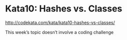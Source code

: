 # Kata10: Hashes vs. Classes
http://codekata.com/kata/kata10-hashes-vs-classes/

This week’s topic doesn’t involve a coding challenge